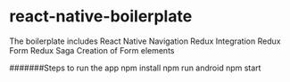 # react-native-boilerplate

The boilerplate includes 
React Native Navigation
Redux Integration
Redux Form
Redux Saga
Creation of Form elements

#######Steps to run the app
npm install
npm run android
npm start
